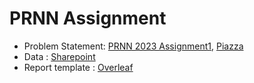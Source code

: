 # PRNN Assignment

- Problem Statement: [PRNN 2023 Assignment1](./PRNN_2023_Assignment1.pdf), [Piazza](https://piazza.com/class/lcbj9ho8gib1g3/post/31)
- Data : [Sharepoint](https://indianinstituteofscience-my.sharepoint.com/personal/chandanj_iisc_ac_in/_layouts/15/onedrive.aspx?id=%2Fpersonal%2Fchandanj%5Fiisc%5Fac%5Fin%2FDocuments%2FPRNN%5F23%5FData&ga=1)
- Report template : [Overleaf](https://www.overleaf.com/project/63ebb26c2fa79c3b5e365bf0)

